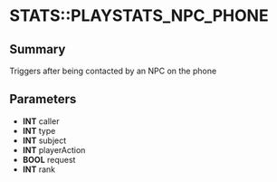 # STATS::PLAYSTATS_NPC_PHONE

## Summary
Triggers after being contacted by an NPC on the phone

## Parameters
* **INT** caller
* **INT** type
* **INT** subject
* **INT** playerAction
* **BOOL** request
* **INT** rank